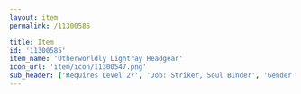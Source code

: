 ```yaml
---
layout: item
permalink: /11300585

title: Item
id: '11300585'
item_name: 'Otherworldly Lightray Headgear'
icon_url: 'item/icon/11300547.png'
sub_header: ['Requires Level 27', 'Job: Striker, Soul Binder', 'Gender: All']
---
```

